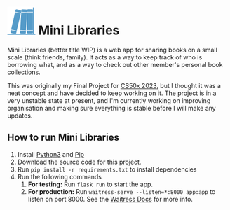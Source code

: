 # ![Mini Libraries Icon](/static/LibrariesIcon.svg) Mini Libraries
Mini Libraries (better title WIP) is a web app for sharing books on a small scale (think friends, family). It acts as a way to keep track of who is borrowing what, and as a way to check out other member's personal book collections.

This was originally my Final Project for [CS50x 2023](https://cs50.harvard.edu/x/2023/), but I thought it was a neat concept and have decided to keep working on it. The project is in a very unstable state at present, and I'm currently working on improving organisation and making sure everything is stable before I will make any updates.

## How to run Mini Libraries
1. Install [Python3](https://wiki.python.org/moin/BeginnersGuide/Download) and [Pip](https://pip.pypa.io/en/stable/installation/)
2. Download the source code for this project.
3. Run `pip install -r requirements.txt` to install dependencies
4. Run the following commands
    1. **For testing:** Run `flask run` to start the app.
    2. **For production:** Run `waitress-serve --listen=*:8000 app:app` to listen on port 8000. See the [Waitress Docs](https://docs.pylonsproject.org/projects/waitress/en/stable/runner.html) for more info.